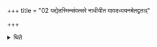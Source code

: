 +++
title = "02 यद्येतस्मिन्संवत्सरे नाधीयीत यावदध्ययनमेतद्व्रतञ्"

+++

<details><summary>थिते</summary>

यद्येतस्मिन्संवत्सरे नाधीयीत यावदध्ययनमेतद्व्रतं चरेत् २
</details>
